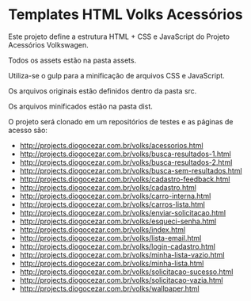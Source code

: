 # Templates HTML Volks Acessórios

Este projeto define a estrutura HTML + CSS e JavaScript do Projeto Acessórios Volkswagen.

Todos os assets estão na pasta assets.

Utiliza-se o gulp para a minificação de arquivos CSS e JavaScript.

Os arquivos originais estão definidos dentro da pasta src.

Os arquivos minificados estão na pasta dist.

O projeto será clonado em um repositórios de testes e as páginas de acesso são:

* http://projects.diogocezar.com.br/volks/acessorios.html
* http://projects.diogocezar.com.br/volks/busca-resultados-1.html
* http://projects.diogocezar.com.br/volks/busca-resultados-2.html
* http://projects.diogocezar.com.br/volks/busca-sem-resultados.html
* http://projects.diogocezar.com.br/volks/cadastro-feedback.html
* http://projects.diogocezar.com.br/volks/cadastro.html
* http://projects.diogocezar.com.br/volks/carro-interna.html
* http://projects.diogocezar.com.br/volks/carros-lista.html
* http://projects.diogocezar.com.br/volks/enviar-solicitacao.html
* http://projects.diogocezar.com.br/volks/esqueci-senha.html
* http://projects.diogocezar.com.br/volks/index.html
* http://projects.diogocezar.com.br/volks/lista-email.html
* http://projects.diogocezar.com.br/volks/login-cadastro.html
* http://projects.diogocezar.com.br/volks/minha-lista-vazio.html
* http://projects.diogocezar.com.br/volks/minha-lista.html
* http://projects.diogocezar.com.br/volks/solicitacao-sucesso.html
* http://projects.diogocezar.com.br/volks/solicitacao-vazia.html
* http://projects.diogocezar.com.br/volks/wallpaper.html

